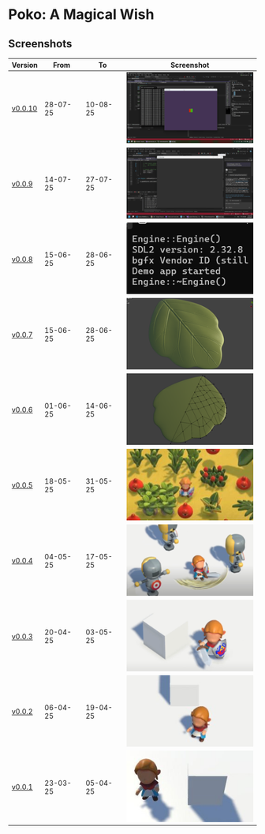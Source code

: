 # Poko: A Magical Wish

## Screenshots

| Version                                                                  | From      | To        | Screenshot |
|--------------------------------------------------------------------------|-----------|-----------|------------|
| [v0.0.10](https://github.com/hieplchan/projectX/releases/tag/v0.0.10)    | 28-07-25  | 10-08-25  | ![v0.0.10](Screenshots/v0.0.10_2807_1008_2025.png) |
| [v0.0.9](https://github.com/hieplchan/projectX/releases/tag/v0.0.9)      | 14-07-25  | 27-07-25  | ![v0.0.9](Screenshots/v0.0.9_1407_2707_2025.png) |
| [v0.0.8](https://github.com/hieplchan/projectX/releases/tag/v0.0.8)      | 15-06-25  | 28-06-25  | ![v0.0.8](Screenshots/v0.0.8_3006_1307_2025.png) |
| [v0.0.7](https://github.com/hieplchan/pokothegame/releases/tag/v0.0.7)   | 15-06-25  | 28-06-25  | ![v0.0.7](Screenshots/v0.0.7_1506_2806_2025.png) |
| [v0.0.6](https://github.com/hieplchan/pokothegame/releases/tag/v0.0.6)   | 01-06-25  | 14-06-25  | ![v0.0.6](Screenshots/v0.0.6_0106_1406_2025.png) |
| [v0.0.5](https://github.com/hieplchan/pokothegame/releases/tag/v0.0.5)   | 18-05-25  | 31-05-25  | ![v0.0.5](Screenshots/v0.0.5_1805_3105_2025.jpg) |
| [v0.0.4](https://github.com/hieplchan/pokothegame/releases/tag/v0.0.4)   | 04-05-25  | 17-05-25  | ![v0.0.4](Screenshots/v0.0.4_0405_1705_2025.png) |
| [v0.0.3](https://github.com/hieplchan/pokothegame/releases/tag/v0.0.3)   | 20-04-25  | 03-05-25  | ![v0.0.3](Screenshots/v0.0.3_2004_0305_2025.png) |
| [v0.0.2](https://github.com/hieplchan/pokothegame/releases/tag/v0.0.2)   | 06-04-25  | 19-04-25  | ![v0.0.2](Screenshots/v0.0.2_0604_1904_2025.jpg) |
| [v0.0.1](https://github.com/hieplchan/pokothegame/releases/tag/v0.0.1)   | 23-03-25  | 05-04-25  | ![v0.0.1](Screenshots/v0.0.1_2303_0504_2025.jpg) |
